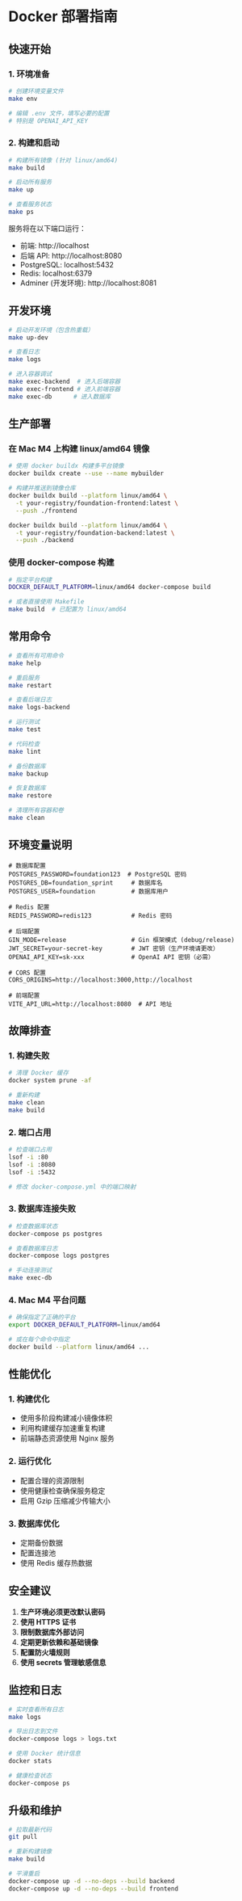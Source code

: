# Docker 部署指南

## 快速开始

### 1. 环境准备

```bash
# 创建环境变量文件
make env

# 编辑 .env 文件，填写必要的配置
# 特别是 OPENAI_API_KEY
```

### 2. 构建和启动

```bash
# 构建所有镜像 (针对 linux/amd64)
make build

# 启动所有服务
make up

# 查看服务状态
make ps
```

服务将在以下端口运行：
- 前端: http://localhost
- 后端 API: http://localhost:8080
- PostgreSQL: localhost:5432
- Redis: localhost:6379
- Adminer (开发环境): http://localhost:8081

## 开发环境

```bash
# 启动开发环境（包含热重载）
make up-dev

# 查看日志
make logs

# 进入容器调试
make exec-backend  # 进入后端容器
make exec-frontend # 进入前端容器
make exec-db      # 进入数据库
```

## 生产部署

### 在 Mac M4 上构建 linux/amd64 镜像

```bash
# 使用 docker buildx 构建多平台镜像
docker buildx create --use --name mybuilder

# 构建并推送到镜像仓库
docker buildx build --platform linux/amd64 \
  -t your-registry/foundation-frontend:latest \
  --push ./frontend

docker buildx build --platform linux/amd64 \
  -t your-registry/foundation-backend:latest \
  --push ./backend
```

### 使用 docker-compose 构建

```bash
# 指定平台构建
DOCKER_DEFAULT_PLATFORM=linux/amd64 docker-compose build

# 或者直接使用 Makefile
make build  # 已配置为 linux/amd64
```

## 常用命令

```bash
# 查看所有可用命令
make help

# 重启服务
make restart

# 查看后端日志
make logs-backend

# 运行测试
make test

# 代码检查
make lint

# 备份数据库
make backup

# 恢复数据库
make restore

# 清理所有容器和卷
make clean
```

## 环境变量说明

```env
# 数据库配置
POSTGRES_PASSWORD=foundation123  # PostgreSQL 密码
POSTGRES_DB=foundation_sprint     # 数据库名
POSTGRES_USER=foundation          # 数据库用户

# Redis 配置
REDIS_PASSWORD=redis123           # Redis 密码

# 后端配置
GIN_MODE=release                  # Gin 框架模式 (debug/release)
JWT_SECRET=your-secret-key        # JWT 密钥（生产环境请更改）
OPENAI_API_KEY=sk-xxx             # OpenAI API 密钥（必需）

# CORS 配置
CORS_ORIGINS=http://localhost:3000,http://localhost

# 前端配置
VITE_API_URL=http://localhost:8080  # API 地址
```

## 故障排查

### 1. 构建失败
```bash
# 清理 Docker 缓存
docker system prune -af

# 重新构建
make clean
make build
```

### 2. 端口占用
```bash
# 检查端口占用
lsof -i :80
lsof -i :8080
lsof -i :5432

# 修改 docker-compose.yml 中的端口映射
```

### 3. 数据库连接失败
```bash
# 检查数据库状态
docker-compose ps postgres

# 查看数据库日志
docker-compose logs postgres

# 手动连接测试
make exec-db
```

### 4. Mac M4 平台问题
```bash
# 确保指定了正确的平台
export DOCKER_DEFAULT_PLATFORM=linux/amd64

# 或在每个命令中指定
docker build --platform linux/amd64 ...
```

## 性能优化

### 1. 构建优化
- 使用多阶段构建减小镜像体积
- 利用构建缓存加速重复构建
- 前端静态资源使用 Nginx 服务

### 2. 运行优化
- 配置合理的资源限制
- 使用健康检查确保服务稳定
- 启用 Gzip 压缩减少传输大小

### 3. 数据库优化
- 定期备份数据
- 配置连接池
- 使用 Redis 缓存热数据

## 安全建议

1. **生产环境必须更改默认密码**
2. **使用 HTTPS 证书**
3. **限制数据库外部访问**
4. **定期更新依赖和基础镜像**
5. **配置防火墙规则**
6. **使用 secrets 管理敏感信息**

## 监控和日志

```bash
# 实时查看所有日志
make logs

# 导出日志到文件
docker-compose logs > logs.txt

# 使用 Docker 统计信息
docker stats

# 健康检查状态
docker-compose ps
```

## 升级和维护

```bash
# 拉取最新代码
git pull

# 重新构建镜像
make build

# 平滑重启
docker-compose up -d --no-deps --build backend
docker-compose up -d --no-deps --build frontend
```